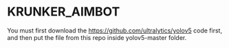 # KRUNKER_AIMBOT
You must first download the https://github.com/ultralytics/yolov5 code first, and then put the file from this repo inside yolov5-master folder.
